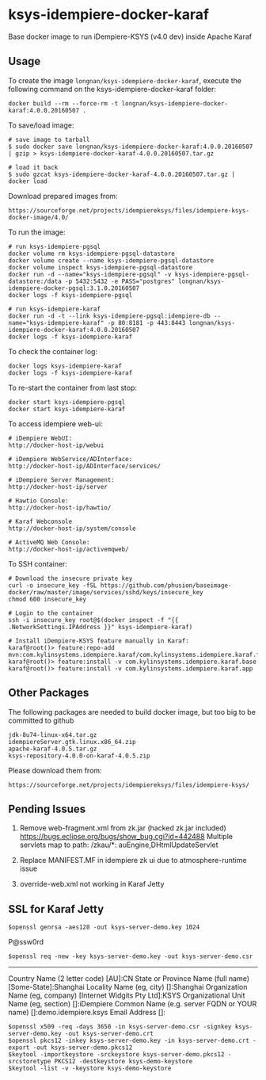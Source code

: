 ksys-idempiere-docker-karaf
=======================

Base docker image to run iDempiere-KSYS (v4.0 dev) inside Apache Karaf

Usage
-----

To create the image `longnan/ksys-idempiere-docker-karaf`, execute the following command on the ksys-idempiere-docker-karaf folder:

	docker build --rm --force-rm -t longnan/ksys-idempiere-docker-karaf:4.0.0.20160507 .

To save/load image:
	
	# save image to tarball
	$ sudo docker save longnan/ksys-idempiere-docker-karaf:4.0.0.20160507 | gzip > ksys-idempiere-docker-karaf-4.0.0.20160507.tar.gz

	# load it back
	$ sudo gzcat ksys-idempiere-docker-karaf-4.0.0.20160507.tar.gz | docker load
	
Download prepared images from:

	https://sourceforge.net/projects/idempiereksys/files/idempiere-ksys-docker-image/4.0/

To run the image:
	
	# run ksys-idempiere-pgsql
	docker volume rm ksys-idempiere-pgsql-datastore
	docker volume create --name ksys-idempiere-pgsql-datastore
	docker volume inspect ksys-idempiere-pgsql-datastore
	docker run -d --name="ksys-idempiere-pgsql" -v ksys-idempiere-pgsql-datastore:/data -p 5432:5432 -e PASS="postgres" longnan/ksys-idempiere-docker-pgsql:3.1.0.20160507
	docker logs -f ksys-idempiere-pgsql
	
	# run ksys-idempiere-karaf
	docker run -d -t --link ksys-idempiere-pgsql:idempiere-db --name="ksys-idempiere-karaf" -p 80:8181 -p 443:8443 longnan/ksys-idempiere-docker-karaf:4.0.0.20160507
	docker logs -f ksys-idempiere-karaf
	
To check the container log:

	docker logs ksys-idempiere-karaf
	docker logs -f ksys-idempiere-karaf

To re-start the container from last stop:	

	docker start ksys-idempiere-pgsql
	docker start ksys-idempiere-karaf

To access idempiere web-ui:

	# iDempiere WebUI:
	http://docker-host-ip/webui

	# iDempiere WebService/ADInterface:
	http://docker-host-ip/ADInterface/services/

	# iDempiere Server Management:
	http://docker-host-ip/server

	# Hawtio Console:
	http://docker-host-ip/hawtio/

	# Karaf Webconsole
	http://docker-host-ip/system/console

	# ActiveMQ Web Console:
	http://docker-host-ip/activemqweb/

To SSH container:

	# Download the insecure private key
	curl -o insecure_key -fSL https://github.com/phusion/baseimage-docker/raw/master/image/services/sshd/keys/insecure_key
	chmod 600 insecure_key

	# Login to the container
	ssh -i insecure_key root@$(docker inspect -f "{{ .NetworkSettings.IPAddress }}" ksys-idempiere-karaf)

	# Install iDempiere-KSYS feature manually in Karaf:
	karaf@root()> feature:repo-add mvn:com.kylinsystems.idempiere.karaf/com.kylinsystems.idempiere.karaf.feature/4.0.0/xml/features
	karaf@root()> feature:install -v com.kylinsystems.idempiere.karaf.base
	karaf@root()> feature:install -v com.kylinsystems.idempiere.karaf.app

Other Packages
----
The following packages are needed to build docker image, but too big to be committed to github
	
	jdk-8u74-linux-x64.tar.gz
	idempiereServer.gtk.linux.x86_64.zip
	apache-karaf-4.0.5.tar.gz
	ksys-repository-4.0.0-on-karaf-4.0.5.zip

Please download them from:

	https://sourceforge.net/projects/idempiereksys/files/idempiere-ksys/

	
Pending Issues
----
1. Remove web-fragment.xml from zk.jar (hacked zk.jar included)
	https://bugs.eclipse.org/bugs/show_bug.cgi?id=442488
	Multiple servlets map to path: /zkau/*: auEngine,DHtmlUpdateServlet

2. Replace MANIFEST.MF in idempiere zk ui due to atmosphere-runtime issue

3. override-web.xml not working in Karaf Jetty

SSL for Karaf Jetty
----
	$openssl genrsa -aes128 -out ksys-server-demo.key 1024
		
P@ssw0rd

	$openssl req -new -key ksys-server-demo.key -out ksys-server-demo.csr

-----
Country Name (2 letter code) [AU]:CN
State or Province Name (full name) [Some-State]:Shanghai
Locality Name (eg, city) []:Shanghai
Organization Name (eg, company) [Internet Widgits Pty Ltd]:KSYS
Organizational Unit Name (eg, section) []:iDempiere
Common Name (e.g. server FQDN or YOUR name) []:demo.idempiere.ksys
Email Address []:

	$openssl x509 -req -days 3650 -in ksys-server-demo.csr -signkey ksys-server-demo.key -out ksys-server-demo.crt
	$openssl pkcs12 -inkey ksys-server-demo.key -in ksys-server-demo.crt -export -out ksys-server-demo.pkcs12
	$keytool -importkeystore -srckeystore ksys-server-demo.pkcs12 -srcstoretype PKCS12 -destkeystore ksys-demo-keystore
	$keytool -list -v -keystore ksys-demo-keystore


